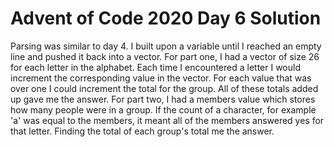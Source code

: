 # Advent of Code 2020 Day 6 Solution
Parsing was similar to day 4. I built upon a variable until I reached an empty line and pushed it back into a vector. For part one, I had a vector of size 26 for each letter in the alphabet. Each time I encountered a letter I would increment the corresponding value in the vector. For each value that was over one I could increment the total for the group. All of these totals added up gave me the answer. For part two, I had a members value which stores how many people were in a group. If the count of a character, for example 'a' was equal to the members, it meant all of the members answered yes for that letter. Finding the total of each group's total me the answer. 